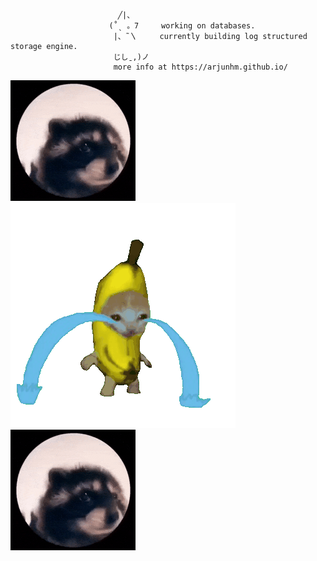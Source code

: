 

                            ╱|、  
                          (˚ˎ 。7     working on databases.
                           |、˜〵     currently building log structured storage engine.
                           じしˍ,)ノ  
                           more info at https://arjunhm.github.io/

![pedro GIF](https://github.com/arjunhm/arjunhm/blob/main/pedro.gif?raw=true)
![banana-crying-cat GIF](https://github.com/arjunhm/arjunhm/blob/main/banana-crying-cat.gif?raw=true)
![pedro GIF](https://github.com/arjunhm/arjunhm/blob/main/pedro.gif?raw=true)
